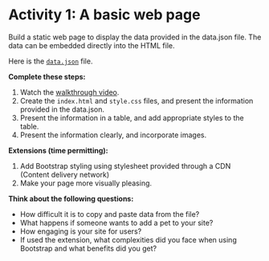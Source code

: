 # Activity 1: A basic web page

Build a static web page to display the data provided in the data.json file. The data can be embedded
directly into the HTML file.

Here is the [`data.json`](../resources/web/activity1/data.json) file.

**Complete these steps:**

1. Watch the [walkthrough video](https://web.microsoftstream.com/video/142696cd-fbae-4bc8-8c81-d8db6961a997).
2. Create the `index.html` and `style.css` files, and present the information provided in the data.json.
3. Present the information in a table, and add appropriate styles to the table.
4. Present the information clearly, and incorporate images.

**Extensions (time permitting):**

1. Add Bootstrap styling using stylesheet provided through a CDN (Content delivery network)
2. Make your page more visually pleasing.

**Think about the following questions:**

* How difficult it is to copy and paste data from the file?
* What happens if someone wants to add a pet to your site?
* How engaging is your site for users?
* If used the extension, what complexities did you face when using Bootstrap and what benefits did you get?